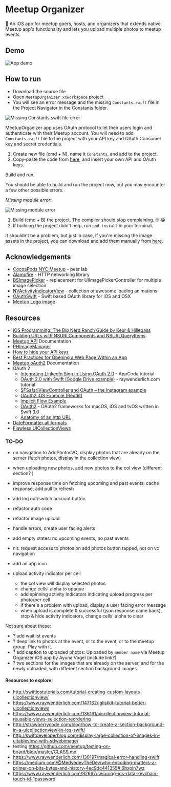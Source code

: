 # Meetup Organizer
📲 An iOS app for meetup goers, hosts, and organizers that extends native Meetup app's functionality and lets you upload multiple photos to meetup events. 

## Demo 

![App demo](https://github.com/ayunav/MeetupOrganizer/blob/master/MeetupOrganizerAppDemo.gif)

## How to run 

* Download the source file 
* Open `MeetupOrganizer.xcworkspace` project 
* You will see an error message and the missing `Constants.swift` file in the Project Navigator in the Constants folder. 

![Missing Constants.swift file error](https://github.com/ayunav/MeetupOrganizer/blob/master/Screenshots/Missing_Constants.swift_File.png)

MeetupOrganizer app uses OAuth protocol to let their users login and authenticate with their Meetup account. 
You will need to add `Constants.swift` file to the project with your API key and OAuth Consumer key and secret credentials.
  1. Create new file (cmd + N), name it `Constants`, and add to the project. 
  2. Copy-paste the code from [here](https://github.com/ayunav/MeetupOrganizer/blob/master/GitHubConstants.md), and insert your own API and OAuth keys. 

Build and run.  

You should be able to build and run the project now, but you may encounter a few other possible errors. 

*Missing module error:* 

![Missing module error](https://github.com/ayunav/MeetupOrganizer/blob/master/Screenshots/Missing_module_error.png)

  1. Build (cmd + B) the project. The compiler should stop complaining. 🙄 😂  
  2. If building the project didn't help, run `pod install` in your terminal.  

It shouldn't be a problem, but just in case, if you're missing the image assets in the project, you can download and add them manually from [here](https://github.com/ayunav/MeetupOrganizer/tree/master/MeetupIcons).  


## Acknowledgements

- [CocoaPods NYC Meetup](https://www.meetup.com/CocoaPods-NYC/) - peer lab
- [Alamofire](https://github.com/Alamofire/Alamofire) - HTTP networking library 
- [BSImagePicker](https://github.com/mikaoj/BSImagePicker) - replacement for UIImagePickerController for multiple image selection 
- [NVActivityIndicatorView](https://github.com/ninjaprox/NVActivityIndicatorView) - collection of awesome loading animations
- [OAuthSwift](https://github.com/OAuthSwift/OAuthSwift/) - Swift based OAuth library for iOS and OSX
- [Meetup Logo image](https://a248.e.akamai.net/secure.meetupstatic.com/s/img/786824251364989575000/logo/swarm/m_swarm_630x630.png)


## Resources 

- [iOS Programming: The Big Nerd Ranch Guide by Keur & Hillegass](https://www.bignerdranch.com/we-write/)
- [Building URLs with NSURLComponents and NSURLQueryItems](https://grokswift.com/building-urls/)
- [Meetup API](https://www.meetup.com/meetup_api/) Documentation
- [PHImageManager](https://github.com/FlexMonkey/PHImageManagerTwitterDemo)
- [How to hide your API keys](https://medium.com/@AyunasCode/how-to-hide-your-api-keys-367ef6589949#.deo9jtsae)
- [Best Practices for Opening a Web Page Within an App](http://developer.outbrain.com/ios-best-practices-for-opening-a-web-page-within-an-app/)
- [Meetup oAuth2](https://www.meetup.com/meetup_api/auth/#oauth2) Documentation 
- OAuth 2
  - [Integrating LinkedIn Sign In Using OAuth 2.0](https://www.appcoda.com/linkedin-sign-in/) - AppCoda tutorial    
  - [OAuth 2.0 with Swift (Google Drive example)](https://www.raywenderlich.com/99431/oauth-2-with-swift-tutorial) - raywenderlich.com tutorial 
  - [SFSafariViewController and OAuth – the Instagram example](http://strawberrycode.com/blog/sfsafariviewcontroller-and-oauth-the-instagram-example/)
  - [OAuth2 iOS Example (Reddit)](https://github.com/reddit/reddit/wiki/OAuth2-iOS-Example)
  - [Implicit Flow Example](https://www.oauth.com/oauth2-servers/oauth2-clients/mobile-and-native-apps/)
  - [OAuth2](https://github.com/p2/OAuth2) - OAuth2 frameworks for macOS, iOS and tvOS written in Swift 3.0
  - [Anatomy of an http URL](http://www.webreference.com/html/tutorial2/2.html)
- [DateFormatter all formats](http://nsdateformatter.com/)
- [Flawless UICollectionViews](https://digitalleaves.com/blog/2016/02/flawless-uicollectionviews-and-uitableviews/)
  

### TO-DO

- on navigation to AddPhotosVC, display photos that are already on the server (fetch photos, display in the collection view)
- when uploading new photos, add new photos to the col view (different section? )
- improve response time on fetching upcoming and past events: cache response, add pull to refresh
- add log out/switch account button
- refactor auth code
- refactor image upload 
- handle errors, create user facing alerts 
- add empty states: no upcoming events, no past events
- nit: request access to photos on add photos button tapped, not on vc navigation
- add an app icon 

- upload activity indicator per cell
    - the col view will display selected photos
    - change cells' alpha to opaque
    - add spinning activity indicators indicating upload progress per photo/per cell
    - if there's a problem with upload, display a user facing error message
    - when upload is complete & successful (json response came back), stop & hide activity indicators, change cells' aipha to clear

Not sure about these: 

- ? add waitlist events
- ? deep link to photos at the event, or to the event, or to the meetup group. Play with it.
- ? add caption to uploaded photos: Uploaded by `member name` via Meetup Organizer iOS app by Ayuna Vogel (include link?)
- ? two sections for the images that are already on the server, and for the newly uploaded, with different section background images

#### Resources to explore:

- http://swiftiostutorials.com/tutorial-creating-custom-layouts-uicollectionview/
- https://www.raywenderlich.com/147162/iglistkit-tutorial-better-uicollectionviews
- https://www.raywenderlich.com/136161/uicollectionview-tutorial-reusable-views-selection-reordering
- http://strawberrycode.com/blog/how-to-create-a-section-background-in-a-uicollectionview-in-ios-swift/
- http://swiftdeveloperblog.com/display-large-collection-of-images-in-uitableview-with-sdwebimage/
- testing https://github.com/meetup/testing-on-board/blob/master/CLASS.md
- https://www.raywenderlich.com/130197/magical-error-handling-swift
- https://medium.com/@MedvedevTheDev/why-encoding-matters-a-primer-on-bits-bytes-and-history-4ec9dc441355#.6bxpln7wz
- https://www.raywenderlich.com/92667/securing-ios-data-keychain-touch-id-1password
